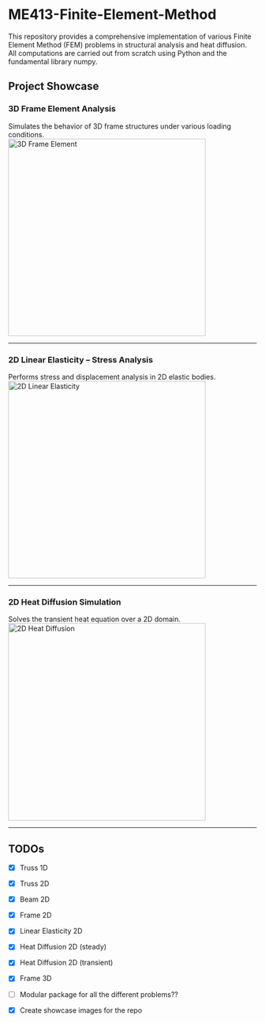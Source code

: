 # ME413-Finite-Element-Method
This repository provides a comprehensive implementation of various Finite Element Method (FEM) problems in structural analysis and heat diffusion. All computations are carried out from scratch using Python and the fundamental library numpy.

## Project Showcase

### 3D Frame Element Analysis  
Simulates the behavior of 3D frame structures under various loading conditions.  
<img src="https://github.com/user-attachments/assets/bd794362-f700-430e-8a31-ad1d3f6e3a29" alt="3D Frame Element" width="400"/>

---

### 2D Linear Elasticity – Stress Analysis  
Performs stress and displacement analysis in 2D elastic bodies.  
<img src="https://github.com/user-attachments/assets/623b3504-ec87-4400-a417-f81c75ec26ea" alt="2D Linear Elasticity" width="400"/>

---

### 2D Heat Diffusion Simulation  
Solves the transient heat equation over a 2D domain.  
<img src="https://github.com/user-attachments/assets/c55b0807-6d85-4ac0-9dfe-1fce0e280b1d" alt="2D Heat Diffusion" width="400"/>

---


## TODOs
- [x] Truss 1D
- [x] Truss 2D
- [x] Beam 2D
- [x] Frame 2D
- [x] Linear Elasticity 2D
- [x] Heat Diffusion 2D (steady)
- [x] Heat Diffusion 2D (transient)
- [x] Frame 3D

- [ ] Modular package for all the different problems??

- [x] Create showcase images for the repo
